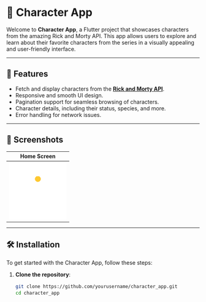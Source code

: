 # 🌟 Character App

Welcome to **Character App**, a Flutter project that showcases characters from the amazing Rick and Morty API. This app allows users to explore and learn about their favorite characters from the series in a visually appealing and user-friendly interface.

---

## 📱 **Features**
- Fetch and display characters from the **[Rick and Morty API](https://rickandmortyapi.com/)**.
- Responsive and smooth UI design.
- Pagination support for seamless browsing of characters.
- Character details, including their status, species, and more.
- Error handling for network issues.

---

## 🚀 **Screenshots**

| Home Screen  |
|--------------|
| ![](assets/images/placeholder.gif) 

---

## 🛠️ **Installation**

To get started with the Character App, follow these steps:

1. **Clone the repository**:
   ```bash
   git clone https://github.com/yourusername/character_app.git
   cd character_app
